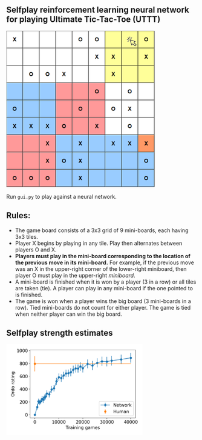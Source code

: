 ## Selfplay reinforcement learning neural network <br/> for playing Ultimate Tic-Tac-Toe (UTTT)
<p>
<img src="./images/Game_Mouse.png" width="392" height="412">
</p>

Run `gui.py` to play against a neural network.

## Rules:
* The game board consists of a 3x3 grid of 9 mini-boards, each having 3x3 tiles.
* Player X begins by playing in any tile. Play then alternates between players O and X.
* **Players must play in the mini-board corresponding to the location of the previous move in its mini-board.** For example, if the previous move was an X in the upper-right corner of the lower-right miniboard, then player O must play in the upper-right *miniboard*.
* A mini-board is finished when it is won by a player (3 in a row) or all tiles are taken (tie). A player can play in any mini-board if the one pointed to is finished.
* The game is won when a player wins the big board (3 mini-boards in a row). Tied mini-boards do not count for either player. The game is tied when neither player can win the big board.

## Selfplay strength estimates
<p>
<img src="./images/Ordo.png" width="360" height="240">
</p>
